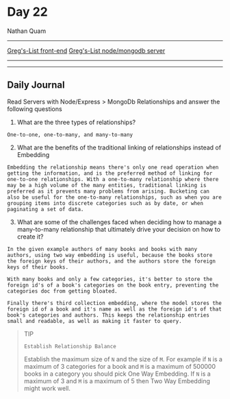 # Day 22
Nathan Quam

---

[Greg's-List front-end](https://github.com/NathanMQuam/gregs-list-axios)
[Greg's-List node/mongodb server](https://github.com/NathanMQuam/greg-mongo-list)

---
---

## Daily Journal

Read Servers with Node/Express > MongoDb Relationships and answer the following questions

1. What are the three types of relationships?
```
One-to-one, one-to-many, and many-to-many
```

2. What are the benefits of the traditional linking of relationships instead of Embedding
```
Embedding the relationship means there's only one read operation when getting the information, and is the preferred method of linking for one-to-one relationships. With a one-to-many relationship where there may be a high volume of the many entities, traditional linking is preferred as it prevents many problems from arising. Bucketing can also be useful for the one-to-many relationships, such as when you are grouping items into discrete categories such as by date, or when paginating a set of data.
```

3. What are some of the challenges faced when deciding how to manage a many-to-many relationship that ultimately drive your decision on how to create it?
```
In the given example authors of many books and books with many authors, using two way embedding is useful, because the books store the foreign keys of their authors, and the authors store the foreign keys of their books.

With many books and only a few categories, it's better to store the foreign id's of a book's categories on the book entry, preventing the categories doc from getting bloated.

Finally there's third collection embedding, where the model stores the foreign id of a book and it's name as well as the foreign id's of that book's categories and authors. This keeps the relationship entries small and readable, as well as making it faster to query.
```

> TIP
>
>`Establish Relationship Balance`
>
>Establish the maximum size of `N` and the size of `M`. For example if `N` is a maximum of 3 categories for a book and `M` is a maximum of 500000 books in a category you should pick One Way Embedding. If `N` is a maximum of 3 and `M` is a maximum of 5 then Two Way Embedding might work well.